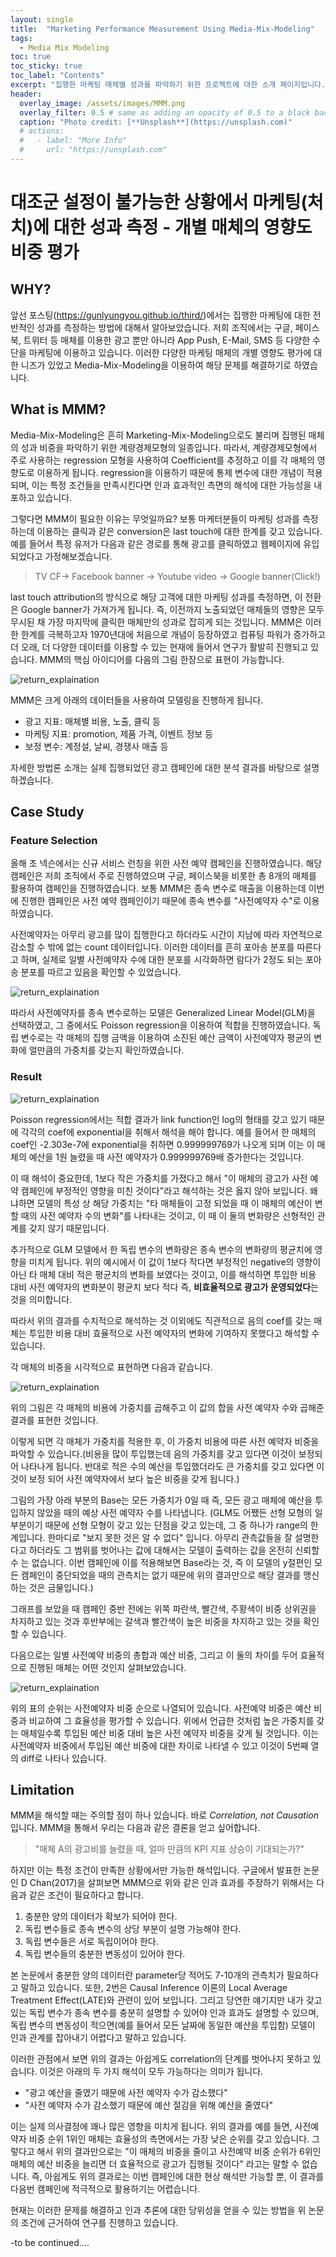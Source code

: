 ```yaml
---
layout: single
title:  "Marketing Performance Measurement Using Media-Mix-Modeling"
tags:
  - Media Mix Modeling
toc: true
toc_sticky: true
toc_label: "Contents"
excerpt: "집행한 마케팅 매체별 성과를 파악하기 위한 프로젝트에 대한 소개 페이지입니다. "
header:
  overlay_image: /assets/images/MMM.png
  overlay_filter: 0.5 # same as adding an opacity of 0.5 to a black background
  caption: "Photo credit: [**Unsplash**](https://unsplash.com)"
  # actions:
  #   - label: "More Info"
  #     url: "https://unsplash.com"
---
```


# 대조군 설정이 불가능한 상황에서 마케팅(처치)에 대한 성과 측정 - 개별 매체의 영향도 비중 평가

## WHY?

앞선 포스팅(https://gunlyungyou.github.io/third/)에서는 집행한 마케팅에 대한 전반적인 성과를 측정하는 방법에 대해서 알아보았습니다. 저희 조직에서는 구글, 페이스북, 트위터 등 매체를 이용한 광고 뿐만 아니라 App Push, E-Mail, SMS 등 다양한 수단을 마케팅에 이용하고 있습니다. 이러한 다양한 마케팅 매체의 개별 영향도 평가에 대한 니즈가 있었고 Media-Mix-Modeling을 이용하여 해당 문제를 해결하기로 하였습니다.

## What is MMM?

Media-Mix-Modeling은 흔히 Marketing-Mix-Modeling으로도 불리며 집행된 매체의 성과 비중을 파악하기 위한 계량경제모형의 일종입니다. 따라서, 계량경제모형에서 주로 사용하는 regression 모형을 사용하여 Coefficient를 추정하고 이를 각 매체의 영향도로 이용하게 됩니다. regression을 이용하기 때문에 통제 변수에 대한 개념이 적용되며, 이는 특정 조건들을 만족시킨다면 인과 효과적인 측면의 해석에 대한 가능성을 내포하고 있습니다.

그렇다면 MMM이 필요한 이유는 무엇일까요? 보통 마케터분들이 마케팅 성과를 측정하는데 이용하는 클릭과 같은 conversion은 last touch에 대한 한계를 갖고 있습니다. 예를 들어서 특정 유저가 다음과 같은 경로를 통해 광고를 클릭하였고 웹페이지에 유입되었다고 가정해보겠습니다.

> TV CF-> Facebook banner -> Youtube video -> Google banner(Click!)

last touch attribution의 방식으로 해당 고객에 대한 마케팅 성과를 측정하면, 이 전환은 Google banner가 가져가게 됩니다. 즉, 이전까지 노출되었던 매체들의 영향은 모두 무시된 채 가장 마지막에 클릭한 매체만의 성과로 잡히게 되는 것입니다. MMM은 이러한 한계를 극복하고자 1970년대에 처음으로 개념이 등장하였고 컴퓨팅 파워가 증가하고 더 오래, 더 다양한 데이터를 이용할 수 있는 현재에 들어서 연구가 활발히 진행되고 있습니다. MMM의 핵심 아이디어를 다음의 그림 한장으로 표현이 가능합니다.

![return_explaination](/assets/images/MMM_concept.png)

MMM은 크게 아래의 데이터들을 사용하여 모델링을 진행하게 됩니다.

* 광고 지표: 매체별 비용, 노출, 클릭 등
* 마케팅 지표: promotion, 제품 가격, 이벤트 정보 등
* 보정 변수: 계정설, 날씨, 경쟁사 매출 등

자세한 방법론 소개는 실제 집행되었던 광고 캠페인에 대한 분석 결과를 바탕으로 설명하겠습니다.

## Case Study

### Feature Selection

올해 초 넥슨에서는 신규 서비스 런칭을 위한 사전 예약 캠페인을 진행하였습니다. 해당 캠페인은 저희 조직에서 주로 진행하였으며 구글, 페이스북을 비롯한 총 8개의 매체를 활용하여 캠페인을 진행하였습니다. 보통 MMM은 종속 변수로 매출을 이용하는데 이번에 진행한 캠페인은 사전 예약 캠페인이기 때문에 종속 변수를 "사전예약자 수"로 이용하였습니다.

사전예약자는 아무리 광고를 많이 집행한다고 하더라도 시간이 지남에 따라 자연적으로 감소할 수 밖에 없는 count 데이터입니다. 이러한 데이터를 흔히 포아송 분포를 따른다고 하며, 실제로 일별 사전예약자 수에 대한 분포를 시각화하면 람다가 2정도 되는 포아송 분포를 따르고 있음을 확인할 수 있었습니다. 

![return_explaination](/assets/images/poisson_dist.png)

따라서 사전예약자를 종속 변수로하는 모델은 Generalized Linear Model(GLM)을 선택하였고, 그 중에서도 Poisson regression을 이용하여 적합을 진행하였습니다. 독립 변수로는 각 매체의 집행 금액을 이용하여 소진된 예산 금액이 사전예약자 평균의 변화에 얼만큼의 가중치를 갖는지 확인하였습니다.

### Result

![return_explaination](/assets/images/GLM_Result.png)

Poisson regression에서는 적합 결과가 link function인 log의 형태를 갖고 있기 때문에 각각의 coef에 exponential을 취해서 해석을 해야 합니다. 예를 들어서 한 매체의 coef인 -2.303e-7에 exponential을 취하면 0.999999769가 나오게 되며 이는 이 매체의 예산을 1원 늘렸을 때 사전 예약자가 0.999999769배 증가한다는 것입니다.

이 때 해석이 중요한데, 1보다 작은 가중치를 가졌다고 해서 "이 매체의 광고가 사전 예약 캠페인에 부정적인 영향을 미친 것이다"라고 해석하는 것은 옳지 않아 보입니다. 왜냐하면 모델의 특성 상 해당 가중치는 "타 매체들이 고정 되었을 때 이 매체의 예산이 변할 때의 사전 예약자 수의 변화"를 나타내는 것이고, 이 때 이 둘의 변화량은 선형적인 관계를 갖지 않기 때문입니다. 

추가적으로 GLM 모델에서 한 독립 변수의 변화량은 종속 변수의 변화량의 평균치에 영향을 미치게 됩니다. 위의 예시에서 이 값이 1보다 작다면 부정적인 negative의 영향이 아닌 타 매체 대비 적은 평균치의 변화를 보였다는 것이고, 이를 해석하면 투입한 비용 대비 사전 예약자의 변화분이 평균치 보다 적다 즉, **비효율적으로 광고가 운영되었다**는 것을 의미합니다.

따라서 위의 결과를 수치적으로 해석하는 것 이외에도 직관적으로 음의 coef를 갖는 매체는 투입한 비용 대비 효율적으로 사전 예약자의 변화에 기여하지 못했다고 해석할 수 있습니다.

각 매체의 비중을 시각적으로 표현하면 다음과 같습니다.

![return_explaination](/assets/images/MMM_attr.png)

위의 그림은 각 매체의 비용에 가중치를 곱해주고 이 값의 합을 사전 예약자 수와 곱해준 결과를 표현한 것입니다.

이렇게 되면 각 매체가 가중치를 적용한 후, 이 가중치 비용에 따른 사전 예약자 비중을 파악할 수 있습니다.(비용을 많이 투입했는데 음의 가중치를 갖고 있다면 이것이 보정되어 나타나게 됩니다. 반대로 적은 수의 예산을 투입했더라도 큰 가중치를 갖고 있다면 이것이 보정 되어 사전 예약자에서 보다 높은 비중을 갖게 됩니다.)

그림의 가장 아래 부분의 Base는 모든 가중치가 0일 때 즉, 모든 광고 매체에 예산을 투입하지 않았을 때의 예상 사전 예약자 수를 나타냅니다.
(GLM도 어쨌든 선형 모형의 일부분이기 때문에 선형 모형이 갖고 있는 단점을 갖고 있는데, 그 중 하나가 range의 한계입니다. 한마디로 "보지 못한 것은 알 수 없다" 입니다. 아무리 관측값들을 잘 설명한다고 하더라도 그 범위를 벗어나는 값에 대해서는 모델이 출력하는 값을 온전히 신뢰할 수 는 없습니다. 이번 캠페인에 이를 적용해보면 Base라는 것, 즉 이 모델의 y절편인 모든 캠페인이 중단되었을 때의 관측치는 없기 때문에 위의 결과만으로 해당 결과를 맹신하는 것은 금물입니다.)

그래프를 보았을 때 캠페인 중반 전에는 위쪽 파란색, 빨간색, 주황색이 비중 상위권을 차지하고 있는 것과 후반부에는 갈색과 빨간색이 높은 비중을 차지하고 있는 것을 확인할 수 있습니다.

다음으로는 일별 사전예약 비중의 총합과 예산 비중, 그리고 이 둘의 차이를 두어 효율적으로 진행된 매체는 어떤 것인지 살펴보았습니다.

![return_explaination](/assets/images/MMM_attr_table.png)

위의 표의 순위는 사전예약자 비중 순으로 나열되어 있습니다. 사전예약 비중은 예산 비중과 비교하여 그 효율성을 평가할 수 있습니다. 위에서 언급한 것처럼 높은 가중치를 갖는 매체일수록 투입된 예산 비중 대비 높은 사전 예약자 비중을 갖게 될 것입니다. 이는 사전예약자 비중에서 투입된 예산 비중에 대한 차이로 나타낼 수 있고 이것이 5번째 열의 diff로 나타나 있습니다. 

## Limitation

MMM을 해석할 때는 주의할 점이 하나 있습니다. 바로 *Correlation, not Causation*입니다.
MMM을 통해서 우리는 다음과 같은 결론을 얻고 싶어합니다.

> "매체 A의 광고비를 늘렸을 때, 얼마 만큼의 KPI 지표 상승이 기대되는가?"

하지만 이는 특정 조건이 만족한 상황에서만 가능한 해석입니다. 구글에서 발표한 논문인 D Chan(2017)을 살펴보면 MMM으로 위와 같은 인과 효과를 주장하기 위해서는 다음과 같은 조건이 필요하다고 합니다.


1. 충분한 양의 데이터가 확보가 되어야 한다.
2. 독립 변수들로 종속 변수의 상당 부분이 설명 가능해야 한다.
3. 독립 변수들은 서로 독립이어야 한다.
4. 독립 변수들의 충분한 변동성이 있어야 한다.


본 논문에서 충분한 양의 데이터란 parameter당 적어도 7-10개의 관측치가 필요하다고 말하고 있습니다. 또한, 2번은 Causal Inference 이론의 Local Average Treatment Effect(LATE)와 관련이 있어 보입니다. 그리고 당연한 얘기지만 내가 갖고 있는 독립 변수가 종속 변수를 충분히 설명할 수 있어야 인과 효과도 설명할 수 있으며, 독립 변수의 변동성이 적으면(예를 들어서 모든 날짜에 동일한 예산을 투입함) 모델이 인과 관계를 잡아내기 어렵다고 말하고 있습니다.

이러한 관점에서 보면 위의 결과는 아쉽게도 correlation의 단계를 벗어나지 못하고 있습니다. 이것은 아래의 두 가지 해석이 모두 가능하다는 의미가 됩니다.

* "광고 예산을 줄였기 때문에 사전 예약자 수가 감소했다"
* "사전 예약자 수가 감소했기 때문에 예산 절감을 위해 예산을 줄였다" 

이는 실제 의사결정에 꽤나 많은 영향을 미치게 됩니다. 위의 결과를 예를 들면, 사전예약자 비중 순위 1위인 매체는 효율성의 측면에서는 가장 낮은 순위를 갖고 있습니다. 그렇다고 해서 위의 결과만으로는 "이 매체의 비중을 줄이고 사전예약 비중 순위가 6위인 매체의 예산 비중을 늘리면 더 효율적으로 광고가 집행될 것이다" 라고는 말할 수 없습니다. 즉, 아쉽게도 위의 결과로는 이번 캠페인에 대한 현상 해석만 가능할 뿐, 이 결과를 다음번 캠페인에 적극적으로 활용하기는 어렵습니다.

현재는 이러한 문제를 해결하고 인과 추론에 대한 당위성을 얻을 수 있는 방법을 위 논문의 조건에 근거하여 연구를 진행하고 있습니다.

-to be continued....





